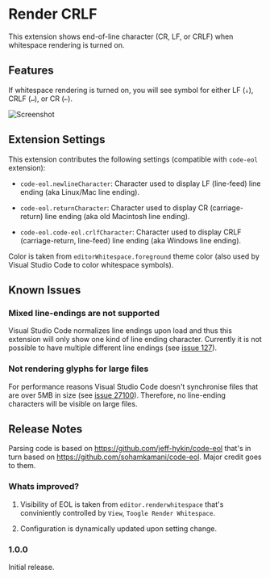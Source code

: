 # Render CRLF

This extension shows end-of-line character (CR, LF, or CRLF) when whitespace
rendering is turned on.


## Features

If whitespace rendering is turned on, you will see symbol for either LF (`↓`),
CRLF (`↵`), or CR (`←`).

![Screenshot](https://raw.githubusercontent.com/medo64/render-crlf/master/images/screenshot.gif)


## Extension Settings

This extension contributes the following settings (compatible with `code-eol`
extension):

* `code-eol.newlineCharacter`: Character used to display LF (line-feed) line
                               ending (aka Linux/Mac line ending).

* `code-eol.returnCharacter`: Character used to display CR (carriage-return)
                              line ending (aka old Macintosh line ending).

* `code-eol.code-eol.crlfCharacter`: Character used to display CRLF
                                     (carriage-return, line-feed) line ending
                                     (aka Windows line ending).

Color is taken from `editorWhitespace.foreground` theme color (also used by
Visual Studio Code to color whitespace symbols).


## Known Issues

### Mixed line-endings are not supported

Visual Studio Code normalizes line endings upon load and thus this extension
will only show one kind of line ending character. Currently it is not possible
to have multiple different line endings (see [issue 127](https://github.com/Microsoft/vscode/issues/127)).

### Not rendering glyphs for large files

For performance reasons Visual Studio Code doesn't synchronise files that are
over 5MB in size (see [issue 27100](https://github.com/Microsoft/vscode/issues/27100)).
Therefore, no line-ending characters will be visible on large files.


## Release Notes

Parsing code is based on https://github.com/jeff-hykin/code-eol that's in turn
based on https://github.com/sohamkamani/code-eol. Major credit goes to them.

### Whats improved?

1. Visibility of EOL is taken from `editor.renderwhitespace` that's conviniently
   controlled by `View`, `Toogle Render Whitespace`.

2. Configuration is dynamically updated upon setting change.


### 1.0.0

Initial release.
